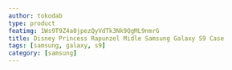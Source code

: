 ```yaml
---
author: tokodab
type: product
featimg: 1Ws9T9Z4a0jpezQyVdTk3Nk9QgML9nmrG
title: Disney Princess Rapunzel Midle Samsung Galaxy S9 Case
tags: [samsung, galaxy, s9]
category: [samsung]
---
```

